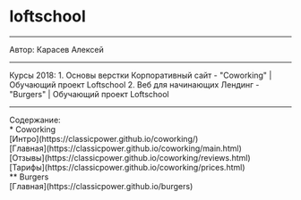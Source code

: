 # loftschool
<hr>
Автор: Карасев Алексей
<hr>
Курсы 2018:
1. Основы верстки
  Корпоративный сайт - "Coworking" | Обучающий проект Loftschool
2. Веб для начинающих
  Лендинг - "Burgers" | Обучающий проект Loftschool
<hr>
Содержание:<br>
* Coworking<br>
[Интро](https://classicpower.github.io/coworking/)<br>
[Главная](https://classicpower.github.io/coworking/main.html)<br>
[Отзывы](https://classicpower.github.io/coworking/reviews.html)<br>
[Тарифы](https://classicpower.github.io/coworking/prices.html)<br>
** Burgers<br>
[Главная](https://classicpower.github.io/burgers)<br>

